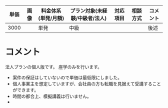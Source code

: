 |単価|画像|料金体系(単発/月額)|プラン対象(未経験/中級者/法人)|対応項目|相談方式|コメント|
|---|---|---|---|---|---|---|
|3000||単発|中級|||後述|

# コメント
法人プランの個人版です。
座学のみを行います。

- 案件の保証はしていないので単価は最低限にしました。
- 個人事業主を想定していますが、会社員の方も転職を見据えて受講することができます。
- 時間の都合上、模擬講義は行いません。
- 
